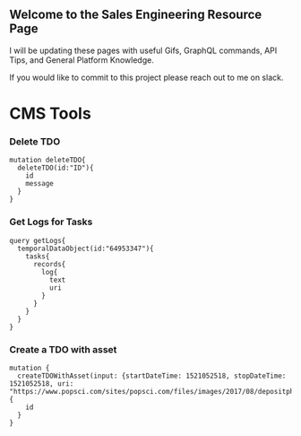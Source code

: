 ## Welcome to the Sales Engineering Resource Page
I will be updating these pages with useful Gifs, GraphQL commands, API Tips, and General Platform Knowledge. 

If you would like to commit to this project please reach out to me on slack. 


# CMS Tools

### Delete TDO
```
mutation deleteTDO{
  deleteTDO(id:"ID"){
    id
    message
  }
}
  ```
### Get Logs for Tasks
```
query getLogs{
  temporalDataObject(id:"64953347"){
    tasks{
      records{
        log{
          text
          uri
        }
      }
    }
  }
}
```


### Create a TDO with asset
```
mutation {
  createTDOWithAsset(input: {startDateTime: 1521052518, stopDateTime: 1521052518, uri: "https://www.popsci.com/sites/popsci.com/files/images/2017/08/depositphotos_3979974_original.jpg"}) {
    id
  }
}

```
